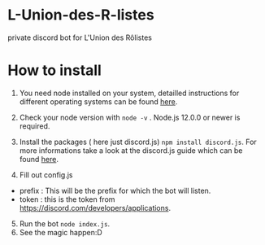 # L-Union-des-R-listes
private discord bot for L'Union des Rôlistes

# How to install

1. You need node installed on your system, detailled instructions for different operating systems can be found [here](https://nodejs.org/en/download/).

2. Check your node version with ```node -v``` . Node.js 12.0.0 or newer is required.

3. Install the packages ( here just discord.js) ```npm install discord.js```.
For more informations take a look at the discord.js guide which can be found [here](https://discord.js.org/#/docs/main/stable/general/welcome).

4. Fill out config.js
- prefix : This will be the prefix for which the bot will listen.
- token : this is the token from https://discord.com/developers/applications.

5. Run the bot ```node index.js```.
6. See the magic happen:D
